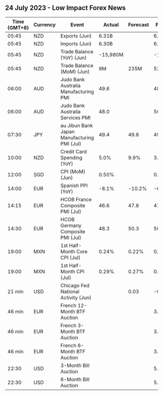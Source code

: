 ## 24 July 2023 - Low Impact Forex News

| Time (GMT+8) | Currency | Event | Actual | Forecast | Previous |
|------|----------|-------|--------|----------|----------|
| 05:45 | NZD | Exports (Jun) | 6.31B |  | 6.97B |
| 05:45 | NZD | Imports (Jun) | 6.30B |  | 6.91B |
| 05:45 | NZD | Trade Balance (YoY) (Jun) | -15,980M |  | -17,120M |
| 05:45 | NZD | Trade Balance (MoM) (Jun) | 9M | 235M | 52M |
| 06:00 | AUD | Judo Bank Australia Manufacturing PMI | 49.6 |  | 48.2 |
| 06:00 | AUD | Judo Bank Australia Services PMI | 48.0 |  | 50.3 |
| 07:30 | JPY | au Jibun Bank Japan Manufacturing PMI (Jul) | 49.4 | 49.8 | 49.8 |
| 10:00 | NZD | Credit Card Spending (YoY) | 5.0% | 9.9% | 3.4% |
| 12:00 | SGD | CPI (MoM) (Jun) | 0.50% |  | 0.30% |
| 14:00 | EUR | Spanish PPI (YoY) | -8.1% | -10.2% | -6.8% |
| 14:15 | EUR | HCOB France Composite PMI (Jul) | 46.6 | 47.8 | 47.2 |
| 14:30 | EUR | HCOB Germany Composite PMI (Jul) | 48.3 | 50.3 | 50.6 |
| 19:00 | MXN | 1st Half-Month Core CPI (Jul) | 0.24% | 0.22% | 0.11% |
| 19:00 | MXN | 1st Half-Month CPI (Jul) | 0.29% | 0.27% | 0.02% |
| 21 min | USD | Chicago Fed National Activity (Jun) |  | 0.03 | -0.15 |
| 46 min | EUR | French 12-Month BTF Auction |  |  | 3.759% |
| 46 min | EUR | French 3-Month BTF Auction |  |  | 3.584% |
| 46 min | EUR | French 6-Month BTF Auction |  |  | 3.671% |
| 22:30 | USD | 3-Month Bill Auction |  |  | 5.250% |
| 22:30 | USD | 6-Month Bill Auction |  |  | 5.250% |
